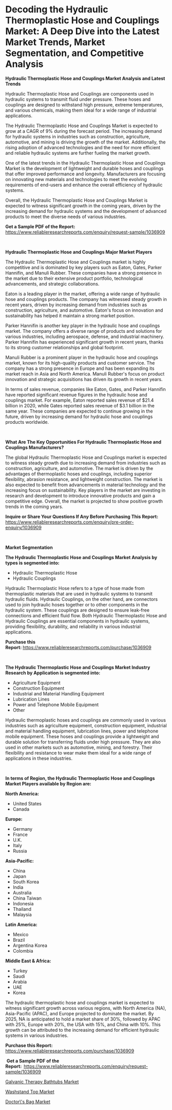 <p><h1>Decoding the Hydraulic Thermoplastic Hose and Couplings Market: A Deep Dive into the Latest Market Trends, Market Segmentation, and Competitive Analysis</h1></p><p><strong>Hydraulic Thermoplastic Hose and Couplings Market Analysis and Latest Trends</strong></p>
<p><p>Hydraulic Thermoplastic Hose and Couplings are components used in hydraulic systems to transmit fluid under pressure. These hoses and couplings are designed to withstand high pressure, extreme temperatures, and various chemicals, making them ideal for a wide range of industrial applications.</p><p>The Hydraulic Thermoplastic Hose and Couplings Market is expected to grow at a CAGR of 9% during the forecast period. The increasing demand for hydraulic systems in industries such as construction, agriculture, automotive, and mining is driving the growth of the market. Additionally, the rising adoption of advanced technologies and the need for more efficient and reliable hydraulic systems are further fueling the market growth.</p><p>One of the latest trends in the Hydraulic Thermoplastic Hose and Couplings Market is the development of lightweight and durable hoses and couplings that offer improved performance and longevity. Manufacturers are focusing on innovating new materials and technologies to meet the evolving requirements of end-users and enhance the overall efficiency of hydraulic systems.</p><p>Overall, the Hydraulic Thermoplastic Hose and Couplings Market is expected to witness significant growth in the coming years, driven by the increasing demand for hydraulic systems and the development of advanced products to meet the diverse needs of various industries.</p></p>
<p><strong>Get a Sample PDF of the Report:&nbsp;</strong> <a href="https://www.reliableresearchreports.com/enquiry/request-sample/1036909">https://www.reliableresearchreports.com/enquiry/request-sample/1036909</a></p>
<p>&nbsp;</p>
<p><strong>Hydraulic Thermoplastic Hose and Couplings Major Market Players</strong></p>
<p><p>The Hydraulic Thermoplastic Hose and Couplings market is highly competitive and is dominated by key players such as Eaton, Gates, Parker Hannifin, and Manuli Rubber. These companies have a strong presence in the market due to their extensive product portfolio, technological advancements, and strategic collaborations.</p><p>Eaton is a leading player in the market, offering a wide range of hydraulic hose and couplings products. The company has witnessed steady growth in recent years, driven by increasing demand from industries such as construction, agriculture, and automotive. Eaton's focus on innovation and sustainability has helped it maintain a strong market position.</p><p>Parker Hannifin is another key player in the hydraulic hose and couplings market. The company offers a diverse range of products and solutions for various industries, including aerospace, defense, and industrial machinery. Parker Hannifin has experienced significant growth in recent years, thanks to its strong customer relationships and global footprint.</p><p>Manuli Rubber is a prominent player in the hydraulic hose and couplings market, known for its high-quality products and customer service. The company has a strong presence in Europe and has been expanding its market reach in Asia and North America. Manuli Rubber's focus on product innovation and strategic acquisitions has driven its growth in recent years.</p><p>In terms of sales revenue, companies like Eaton, Gates, and Parker Hannifin have reported significant revenue figures in the hydraulic hose and couplings market. For example, Eaton reported sales revenue of $21.4 billion in 2020, while Gates reported sales revenue of $3.1 billion in the same year. These companies are expected to continue growing in the future, driven by increasing demand for hydraulic hose and couplings products worldwide.</p></p>
<p>&nbsp;</p>
<p><strong>What Are The Key Opportunities For Hydraulic Thermoplastic Hose and Couplings Manufacturers?</strong></p>
<p><p>The global Hydraulic Thermoplastic Hose and Couplings market is expected to witness steady growth due to increasing demand from industries such as construction, agriculture, and automotive. The market is driven by the advantages of thermoplastic hoses and couplings, including superior flexibility, abrasion resistance, and lightweight construction. The market is also expected to benefit from advancements in material technology and the increasing focus on sustainability. Key players in the market are investing in research and development to introduce innovative products and gain a competitive edge. Overall, the market is projected to show positive growth trends in the coming years.</p></p>
<p><strong>Inquire or Share Your Questions If Any Before Purchasing This Report:</strong> <a href="https://www.reliableresearchreports.com/enquiry/pre-order-enquiry/1036909">https://www.reliableresearchreports.com/enquiry/pre-order-enquiry/1036909</a></p>
<p>&nbsp;</p>
<p><strong>Market Segmentation</strong></p>
<p><strong>The Hydraulic Thermoplastic Hose and Couplings Market Analysis by types is segmented into:</strong></p>
<p><ul><li>Hydraulic Thermoplastic Hose</li><li>Hydraulic Couplings</li></ul></p>
<p><p>Hydraulic Thermoplastic Hose refers to a type of hose made from thermoplastic materials that are used in hydraulic systems to transmit hydraulic fluids. Hydraulic Couplings, on the other hand, are connectors used to join hydraulic hoses together or to other components in the hydraulic system. These couplings are designed to ensure leak-free connections and efficient fluid flow. Both Hydraulic Thermoplastic Hose and Hydraulic Couplings are essential components in hydraulic systems, providing flexibility, durability, and reliability in various industrial applications.</p></p>
<p><strong>Purchase this Report:&nbsp;</strong><a href="https://www.reliableresearchreports.com/purchase/1036909">https://www.reliableresearchreports.com/purchase/1036909</a></p>
<p>&nbsp;</p>
<p><strong>The Hydraulic Thermoplastic Hose and Couplings Market Industry Research by Application is segmented into:</strong></p>
<p><ul><li>Agriculture Equipment</li><li>Construction Equipment</li><li>Industrial and Material Handling Equipment</li><li>Lubrication Lines</li><li>Power and Telephone Mobile Equipment</li><li>Other</li></ul></p>
<p><p>Hydraulic thermoplastic hoses and couplings are commonly used in various industries such as agriculture equipment, construction equipment, industrial and material handling equipment, lubrication lines, power and telephone mobile equipment. These hoses and couplings provide a lightweight and durable solution for transferring fluids under high pressure. They are also used in other markets such as automotive, mining, and forestry. Their flexibility and resistance to wear make them ideal for a wide range of applications in these industries.</p></p>
<p>&nbsp;</p>
<p><strong>In terms of Region, the Hydraulic Thermoplastic Hose and Couplings Market Players available by Region are:</strong></p>
<p>
    <p> <strong> North America: </strong>
        <ul>
            <li>United States</li>
            <li>Canada</li>
        </ul>
        </p> 
    <p> <strong> Europe: </strong>
        <ul>
            <li>Germany</li>
            <li>France</li>
            <li>U.K.</li>
            <li>Italy</li>
            <li>Russia</li>
        </ul>
        </p> 
    <p> <strong> Asia-Pacific: </strong>
        <ul>
            <li>China</li>
            <li>Japan</li>
            <li>South Korea</li>
            <li>India</li>
            <li>Australia</li>
            <li>China Taiwan</li>
            <li>Indonesia</li>
            <li>Thailand</li>
            <li>Malaysia</li>
        </ul>
        </p> 
    <p> <strong> Latin America: </strong>
        <ul>
            <li>Mexico</li>
            <li>Brazil</li>
            <li>Argentina Korea</li>
            <li>Colombia</li>
        </ul>
        </p> 
    <p> <strong> Middle East & Africa: </strong>
        <ul>
            <li>Turkey</li>
            <li>Saudi</li>
            <li>Arabia</li>
            <li>UAE</li>
            <li>Korea</li>
        </ul>
    </p>
    </p>
<p><p>The hydraulic thermoplastic hose and couplings market is expected to witness significant growth across various regions, with North America (NA), Asia-Pacific (APAC), and Europe projected to dominate the market. By 2025, NA is anticipated to hold a market share of 30%, followed by APAC with 25%, Europe with 20%, the USA with 15%, and China with 10%. This growth can be attributed to the increasing demand for efficient hydraulic systems in various industries.</p></p>
<p><strong>Purchase this Report: </strong><a href="https://www.reliableresearchreports.com/purchase/1036909">https://www.reliableresearchreports.com/purchase/1036909</a></p>
<p>&nbsp;<strong>Get a Sample PDF of the Report:&nbsp;&nbsp;</strong><a href="https://www.reliableresearchreports.com/enquiry/request-sample/1036909">https://www.reliableresearchreports.com/enquiry/request-sample/1036909</a></p>
<p><strong></strong></p>
<p><p><a href="https://view.publitas.com/reportprime-1/galvanic-therapy-bathtubs-market-offer-valuable-insights-into-market-size-market-share-market-trends-and-projections-spanning-from-2023-to-2030/">Galvanic Therapy Bathtubs Market</a></p><p><a href="https://view.publitas.com/reportprime-1/washstand-top-market-centers-on-aspects-such-as-market-growth-market-share-market-opportunity-and-projected-forecasts-spanning-from-2023-to-2030/">Washstand Top Market</a></p><p><a href="https://view.publitas.com/reportprime-1/doctor-s-bag-market-size-2023-2030-global-industrial-analysis-key-geographical-regions-market-share-top-key-players-product-types-and-forecast-research-report/">Doctor\'s Bag Market</a></p></p>